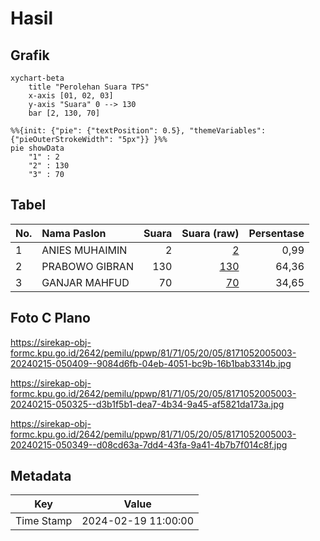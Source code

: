 # Hasil

## Grafik

```mermaid
xychart-beta
    title "Perolehan Suara TPS"
    x-axis [01, 02, 03]
    y-axis "Suara" 0 --> 130
    bar [2, 130, 70]
```

```mermaid
%%{init: {"pie": {"textPosition": 0.5}, "themeVariables": {"pieOuterStrokeWidth": "5px"}} }%%
pie showData
    "1" : 2
    "2" : 130
    "3" : 70
```

## Tabel

| No. | Nama Paslon    | Suara | Suara (raw) | Persentase |
|:--- |:-------------- | -----:| -----------:| ----------:|
| 1   | ANIES MUHAIMIN | 2     | [2][p-1]    | 0,99       |
| 2   | PRABOWO GIBRAN | 130   | [130][p-2]  | 64,36      |
| 3   | GANJAR MAHFUD  | 70    | [70][p-3]   | 34,65      |


[p-1]: https://github.com/gigit-pemilu/pemilu-2024-81-maluku/blob/main/pilpres/hitung-suara/sub/81-maluku/sub/71-kota-ambon/sub/05-leitimur-selatan/sub/2005-hatalai/sub/003-tps/sub/paslon-1.txt
[p-2]: https://github.com/gigit-pemilu/pemilu-2024-81-maluku/blob/main/pilpres/hitung-suara/sub/81-maluku/sub/71-kota-ambon/sub/05-leitimur-selatan/sub/2005-hatalai/sub/003-tps/sub/paslon-2.txt
[p-3]: https://github.com/gigit-pemilu/pemilu-2024-81-maluku/blob/main/pilpres/hitung-suara/sub/81-maluku/sub/71-kota-ambon/sub/05-leitimur-selatan/sub/2005-hatalai/sub/003-tps/sub/paslon-3.txt

## Foto C Plano

https://sirekap-obj-formc.kpu.go.id/2642/pemilu/ppwp/81/71/05/20/05/8171052005003-20240215-050409--9084d6fb-04eb-4051-bc9b-16b1bab3314b.jpg

https://sirekap-obj-formc.kpu.go.id/2642/pemilu/ppwp/81/71/05/20/05/8171052005003-20240215-050325--d3b1f5b1-dea7-4b34-9a45-af5821da173a.jpg

https://sirekap-obj-formc.kpu.go.id/2642/pemilu/ppwp/81/71/05/20/05/8171052005003-20240215-050349--d08cd63a-7dd4-43fa-9a41-4b7b7f014c8f.jpg


## Metadata

| Key        | Value               |
| ---------- | ------------------- |
| Time Stamp | 2024-02-19 11:00:00 |



